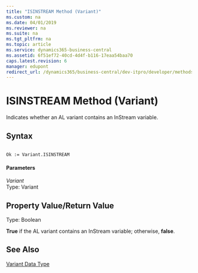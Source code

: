 ```yaml
---
title: "ISINSTREAM Method (Variant)"
ms.custom: na
ms.date: 04/01/2019
ms.reviewer: na
ms.suite: na
ms.tgt_pltfrm: na
ms.topic: article
ms.service: dynamics365-business-central
ms.assetid: 6f51ef72-40cd-4d4f-b116-17eaa54baa70
caps.latest.revision: 6
manager: edupont
redirect_url: /dynamics365/business-central/dev-itpro/developer/methods-auto/library
---
```


 

# ISINSTREAM Method (Variant)
Indicates whether an AL variant contains an InStream variable.  
  
## Syntax  
  
```  
  
Ok := Variant.ISINSTREAM  
```  
  
#### Parameters  
 *Variant*  
 Type: Variant  
  
## Property Value/Return Value  
 Type: Boolean  
  
 **True** if the AL variant contains an InStream variable; otherwise, **false**.  
  
## See Also  
 [Variant Data Type](../datatypes/devenv-Variant-Data-Type.md)